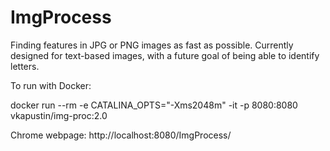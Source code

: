 # ImgProcess
Finding features in JPG or PNG images as fast as possible.  Currently designed for text-based images, with a future goal of being able to identify letters.

To run with Docker:

docker run --rm -e CATALINA_OPTS="-Xms2048m" -it -p 8080:8080 vkapustin/img-proc:2.0

Chrome webpage: http://localhost:8080/ImgProcess/
